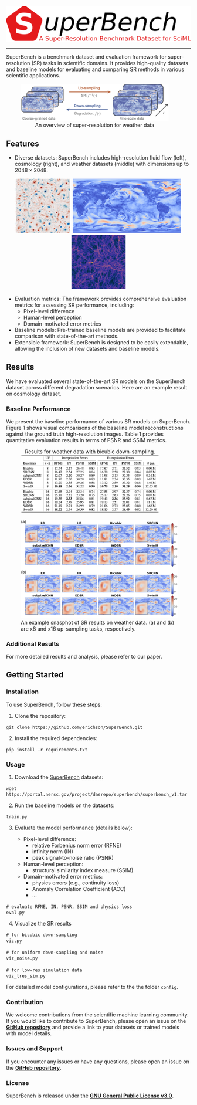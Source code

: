 <img src="images/SuperBench.png" width="550">

---

SuperBench is a benchmark dataset and evaluation framework for super-resolution (SR) tasks in scientific domains. It provides high-quality datasets and baseline models for evaluating and comparing SR methods in various scientific applications.

<figure style="width: 80%;" style="text-align: center;">
  <img src="images/overview.png" alt="Figure Description">
  <figcaption style="text-align: center;">An overview of super-resolution for weather data</figcaption>
</figure>

## Features

- Diverse datasets: SuperBench includes high-resolution fluid flow (left), cosmology (right), and weather datasets (middle) with dimensions up to $2048\times2048$. 

<div style="text-align: center;">
    <img src="images/nskt_snapshot_intro.png" alt="Image 1" width="150" style="display:inline-block;">
    <img src="images/climate_snapshot_intro.png" alt="Image 2" width="300" style="display:inline-block;">
    <img src="images/cosmo_snapshot_intro.png" alt="Image 3" width="150" style="display:inline-block;">
</div>

- Evaluation metrics: The framework provides comprehensive evaluation metrics for assessing SR performance, including: 
    - Pixel-level difference
    - Human-level perception
    - Domain-motivated error metrics
- Baseline models: Pre-trained baseline models are provided to facilitate comparison with state-of-the-art methods.
- Extensible framework: SuperBench is designed to be easily extendable, allowing the inclusion of new datasets and baseline models.

## Results

We have evaluated several state-of-the-art SR models on the SuperBench dataset across different degradation scenarios. Here are an example result on cosmology dataset.

### Baseline Performance

We present the baseline performance of various SR models on SuperBench. Figure 1 shows visual comparisons of the baseline model reconstructions against the ground truth high-resolution images. Table 1 provides quantitative evaluation results in terms of PSNR and SSIM metrics.

<figure style="width: 75%;">
    <figcaption style="text-align: center;">Results for weather data with bicubic down-sampling.</figcaption>
    <img src="images/weather_bicubic.png" alt="Figure Description">
</figure>

<figure style="width: 85%;">
  <img src="images/comp_weather_bicubic_snapshot.png" alt="Figure Description">
  <figcaption style="text-align: left;">An example snasphot of SR results on weather data. (a) and (b) are x8 and x16 up-sampling tasks, respectively.</figcaption>
</figure>

### Additional Results

For more detailed results and analysis, please refer to our paper.

## Getting Started

### Installation

To use SuperBench, follow these steps:

1. Clone the repository:

```shell
git clone https://github.com/erichson/SuperBench.git
```

2. Install the required dependencies:
```shell
pip install -r requirements.txt
```

### Usage

1. Download the [SuperBench](https://portal.nersc.gov/project/dasrepo/superbench/superbench_v1.tar) datasets:
```shell
wget https://portal.nersc.gov/project/dasrepo/superbench/superbench_v1.tar
```

2. Run the baseline models on the datasets:
```shell
train.py
```

3. Evaluate the model performance (details below):

    - Pixel-level difference: 
        - relative Forbenius norm error (RFNE)
        - infinity norm (IN)
        - peak signal-to-noise ratio (PSNR)
    - Human-level perception: 
        - structural similarity index measure (SSIM)
    - Domain-motivated error metrics:
        - physics errors (e.g., continuity loss)
        - Anomaly Correlation Coefficient (ACC)
        - ...

```shell
# evaluate RFNE, IN, PSNR, SSIM and physics loss
eval.py 
```

4. Visualize the SR results
```shell
# for bicubic down-sampling
viz.py

# for uniform down-sampling and noise
viz_noise.py

# for low-res simulation data
viz_lres_sim.py  
```

For detailed model configurations, please refer to the the folder ```config```.


### Contribution

We welcome contributions from the scientific machine learning community. If you would like to contribute to SuperBench, please open an issue on the <u>**GitHub repository**</u> and provide a link to your datasets or trained models with model details.

### Issues and Support

If you encounter any issues or have any questions, please open an issue on the <u>**GitHub repository**</u>.


### License

SuperBench is released under the <u>**GNU General Public License v3.0**</u>.